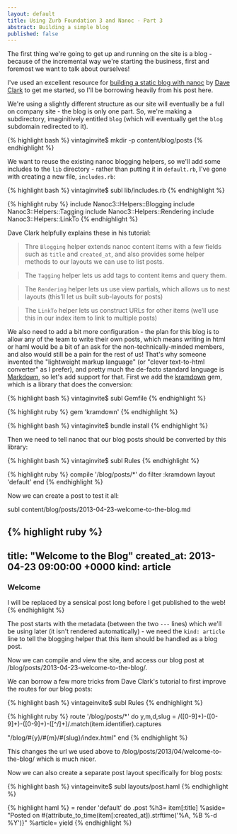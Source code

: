 ```yaml
---
layout: default
title: Using Zurb Foundation 3 and Nanoc - Part 3
abstract: Building a simple blog
published: false
---
```


The first thing we're going to get up and running on the site is a blog - because of the incremental way we're starting the business, first and foremost we want to talk about ourselves! 

I've used an excellent resource for [building a static blog with nanoc](http://clarkdave.net/2012/02/building-a-static-blog-with-nanoc/) by [Dave Clark](http://clarkdave.net) to get me started, so I'll be borrowing heavily from his post here.

We're using a slightly different structure as our site will eventually be a full on company site - the blog is only one part. So, we're making a subdirectory, imaginitively entitled `blog` (which will eventually get the `blog` subdomain redirected to it).

{% highlight bash %}
vintaginvite$ mkdir -p content/blog/posts
{% endhighlight %}

We want to reuse the existing nanoc blogging helpers, so we'll add some includes to the `lib` directory - rather than putting it in `default.rb`, I've gone with creating a new file, `includes.rb`:

{% highlight bash %}
vintaginvite$ subl lib/includes.rb
{% endhighlight %}

{% highlight ruby %}
include Nanoc3::Helpers::Blogging
include Nanoc3::Helpers::Tagging
include Nanoc3::Helpers::Rendering
include Nanoc3::Helpers::LinkTo
{% endhighlight %}

Dave Clark helpfully explains these in his tutorial:

> Thre `Blogging` helper extends nanoc content items with a few fields such as `title` and `created_at`, and also provides some helper methods to our layouts we can use to list posts.

> The `Tagging` helper lets us add tags to content items and query them.

> The `Rendering` helper lets us use view partials, which allows us to nest layouts (this’ll let us built sub-layouts for posts)

> The `LinkTo` helper lets us construct URLs for other items (we’ll use this in our index item to link to multiple posts)

We also need to add a bit more configuration - the plan for this blog is to allow any of the team to write their own posts, which means writing in html or haml would be a bit of an ask for the non-technically-minded members, and also would still be a pain for the rest of us! That's why someone invented the "lightweight markup language" (or "clever text-to-html converter" as I prefer), and pretty much the de-facto standard language is [Markdown](http://daringfireball.net/projects/markdown/), so let's add support for that. First we add the [kramdown](http://kramdown.rubyforge.org/) gem, which is a library that does the conversion:

{% highlight bash %}
vintaginvite$ subl Gemfile
{% endhighlight %}

{% highlight ruby %}
gem 'kramdown'
{% endhighlight %}

{% highlight bash %}
vintaginvite$ bundle install
{% endhighlight %}

Then we need to tell nanoc that our blog posts should be converted by this library:

{% highlight bash %}
vintaginvite$ subl Rules
{% endhighlight %}

{% highlight ruby %}
compile '/blog/posts/*' do
  filter :kramdown
  layout 'default'
end
{% endhighlight %}

Now we can create a post to test it all:

subl content/blog/posts/2013-04-23-welcome-to-the-blog.md

{% highlight ruby %}
---
title: "Welcome to the Blog"
created_at: 2013-04-23 09:00:00 +0000
kind: article
---

### Welcome

I will be replaced by a sensical post long before I get published to the web!
{% endhighlight %}

The post starts with the metadata (between the two `---` lines) which we'll be using later (it isn't rendered automatically) - we need the `kind: article` line to tell the blogging helper that this item should be handled as a blog post.

Now we can compile and view the site, and access our blog post at /blog/posts/2013-04-23-welcome-to-the-blog/.

We can borrow a few more tricks from Dave Clark's tutorial to first improve the routes for our blog posts:

{% highlight bash %}
vintageinvite$ subl Rules
{% endhighlight %}

{% highlight ruby %}
route '/blog/posts/*' do
  y,m,d,slug = /([0-9]+)\-([0-9]+)\-([0-9]+)\-([^\/]+)/.match(item.identifier).captures

  "/blog/#{y}/#{m}/#{slug}/index.html"
end
{% endhighlight %}

This changes the url we used above to /blog/posts/2013/04/welcome-to-the-blog/ which is much nicer.

Now we can also create a separate post layout specifically for blog posts:

{% highlight bash %}
vintageinvite$ subl layouts/post.haml
{% endhighlight %}

{% highlight haml %}
= render 'default' do
  .post
    %h3= item[:title]
    %aside= "Posted on #{attribute_to_time(item[:created_at]).strftime('%A, %B %-d %Y')}"
    %article= yield
{% endhighlight %}

